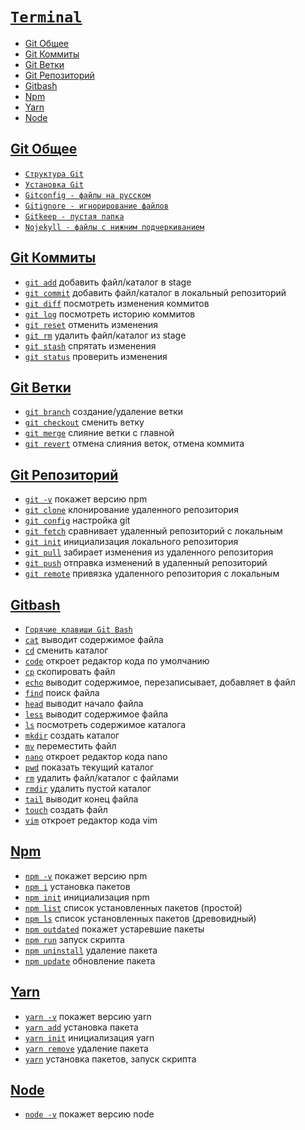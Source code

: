 # [`Terminal`](../index.md)

- [Git Общее](#git-общее)
- [Git Коммиты](#git-коммиты)
- [Git Ветки](#git-ветки)
- [Git Репозиторий](#git-репозиторий)
- [Gitbash](#gitbash)
- [Npm](#npm)
- [Yarn](#yarn)
- [Node](#node)

## [Git Общее](#terminal)

- [`Структура Git`](<./Git/Структура Git.md>)
- [`Установка Git`](<./Git/Установка Git.md>)
- [`Gitconfig - файлы на русском`](<./Git/Gitconfig - файлы на русском.md>)
- [`Gitignore - игнорирование файлов`](<./Git/Gitignore - игнорирование файлов.md>)
- [`Gitkeep - пустая папка`](<./Git/Gitkeep - пустая папка.md>)
- [`Nojekyll - файлы с нижним подчеркиванием`](<./Git/Nojekyll - файлы с нижним подчеркиванием.md>)

## [Git Коммиты](#terminal)

- [`git add`](<./Git/git add.md>) добавить файл/каталог в stage
- [`git commit`](<./Git/git commit.md>) добавить файл/каталог в локальный репозиторий
- [`git diff`](<./Git/git diff.md>) посмотреть изменения коммитов
- [`git log`](<./Git/git log.md>) посмотреть историю коммитов
- [`git reset`](<./Git/git reset.md>) отменить изменения
- [`git rm`](<./Git/git rm.md>) удалить файл/каталог из stage
- [`git stash`](<./Git/git stash.md>) спрятать изменения
- [`git status`](<./Git/git status.md>) проверить изменения

## [Git Ветки](#terminal)

- [`git branch`](<./Git/git branch.md>) создание/удаление ветки
- [`git checkout`](<./Git/git checkout.md>) сменить ветку
- [`git merge`](<./Git/git merge.md>) слияние ветки с главной
- [`git revert`](<./Git/git revert.md>) отмена слияния веток, отмена коммита

## [Git Репозиторий](#terminal)

- [`git -v`](<./Git/git -v.md>) покажет версию npm
- [`git clone`](<./Git/git clone.md>) клонирование удаленного репозитория
- [`git config`](<./Git/git config.md>) настройка git
- [`git fetch`](<./Git/git fetch.md>) сравнивает удаленный репозиторий с локальным
- [`git init`](<./Git/git init.md>) инициализация локального репозитория
- [`git pull`](<./Git/git pull.md>) забирает изменения из удаленного репозитория
- [`git push`](<./Git/git push.md>) отправка изменений в удаленный репозиторий
- [`git remote`](<./Git/git remote.md>) привязка удаленного репозитория с локальным

## [Gitbash](#terminal)

- [`Горячие клавиши Git Bash`](<./Gitbash/Горячие клавиши Git Bash.md>)
- [`cat`](./Gitbash/cat.md) выводит содержимое файла
- [`cd`](./Gitbash/cd.md) сменить каталог
- [`code`](./Gitbash/code.md) откроет редактор кода по умолчанию
- [`cp`](./Gitbash/cp.md) скопировать файл
- [`echo`](./Gitbash/echo.md) выводит содержимое, перезаписывает, добавляет в файл
- [`find`](./Gitbash/find.md) поиск файла
- [`head`](./Gitbash/head.md) выводит начало файла
- [`less`](./Gitbash/less.md) выводит содержимое файла
- [`ls`](./Gitbash/ls.md) посмотреть содержимое каталога
- [`mkdir`](./Gitbash/mkdir.md) создать каталог
- [`mv`](./Gitbash/mv.md) переместить файл
- [`nano`](./Gitbash/nano.md) откроет редактор кода nano
- [`pwd`](./Gitbash/pwd.md) показать текущий каталог
- [`rm`](./Gitbash/rm.md) удалить файл/каталог с файлами
- [`rmdir`](./Gitbash/rmdir.md) удалить пустой каталог
- [`tail`](./Gitbash/tail.md) выводит конец файла
- [`touch`](./Gitbash/touch.md) создать файл
- [`vim`](./Gitbash/vim.md) откроет редактор кода vim

## [Npm](#terminal)

- [`npm -v`](<./Gitbash/npm -v.md>) покажет версию npm
- [`npm i`](<./Gitbash/npm i.md>) установка пакетов
- [`npm init`](<./Gitbash/npm init.md>) инициализация npm
- [`npm list`](<./Gitbash/npm list.md>) список установленных пакетов (простой)
- [`npm ls`](<./Gitbash/npm ls.md>) список установленных пакетов (древовидный)
- [`npm outdated`](<./Gitbash/npm outdated.md>) покажет устаревшие пакеты
- [`npm run`](<./Gitbash/npm run.md>) запуск скрипта
- [`npm uninstall`](<./Gitbash/npm uninstall.md>) удаление пакета
- [`npm update`](<./Gitbash/npm update.md>) обновление пакета

## [Yarn](#terminal)

- [`yarn -v`](<./Gitbash/yarn -v.md>) покажет версию yarn
- [`yarn add`](<./Gitbash/yarn add.md>) установка пакета
- [`yarn init`](<./Gitbash/yarn init.md>) инициализация yarn
- [`yarn remove`](<./Gitbash/yarn remove.md>) удаление пакета
- [`yarn`](./Gitbash/yarn.md) установка пакетов, запуск скрипта

## [Node](#terminal)

- [`node -v`](<./Gitbash/node -v.md>) покажет версию node
